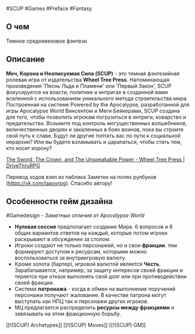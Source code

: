 #SCUP #Games #Preface #Fantasy
## О чем
Темное средневековое фэнтези.

## Описание

**Меч, Корона и Неописуемая Сила (SCUP)** - это темная фэнтезийная ролевая игра от издательства **Wheel Tree Press**. Напоминающая произведения 'Песнь Льда и Пламени' или 'Первый Закон', SCUP фокусируется на власти, политике и интригах в созданной вами вселенной с использованием уникального метода строительства мира. 
Построенная на системе Powered by the Apocalypse, разработанной для игры Apocalypse World Винсентом и Меги Бейкерами, SCUP создана для того, чтобы позволить игрокам погрузиться в интриги, коварство и предательства. Возьмите под контроль могущественных волшебников, величественных дворян и закаленных в боях воинов, пока вы строите свой путь к славе. Будут ли другие топтать вас по пути к социальной иерархии? Или вы будете взламывать и царапаться, чтобы стать тем, кто носит корону?

[The Sword, The Crown, and The Unspeakable Power - Wheel Tree Press \| DriveThruRPG](https://preview.drivethrurpg.com/en/product/239692/The-Sword-The-Crown-and-The-Unspeakable-Power)

Перевод ходов взял из паблика Заметки на полях рулбуков (https://vk.com/iaaoyrpg). Спасибо автору!

## Особенности гейм дизайна
#Gamedesign *- Заметные отличия от Apocalypse World*

- **Нулевая сессия** предполагает создание Мира. 6 вопросов и  6 общих вариантов ответов на каждый, которые потом игроки раскрывают в обсуждении за столом.
- Игроки создают не только персонажей, но и свои **фракции**. тем формируют доступом к ресурсам, которыми можно воспользоваться за внутриигровую валюту. 
- Кроме золота (бартер), игровой валютой является **Честь**. Зарабатывается, например, за защиту интересов своей фракции и теряется при отказе выполнять свой долг или при противодействии своей фракции.
- Система **патронажа** - когда в обмен на выполнение поручений персонажи получают жалование. В качестве патрона могут выступать как НПЦ так и персонажи других игроков.
- МЦ предлагается распределить **ресурсы между фракциями** и завязывать на этом фракционную борьбу.


[[!(SCUP) Archetypes]]
[[!(SCUP) Moves]]
[[!(SCUP) GM]]